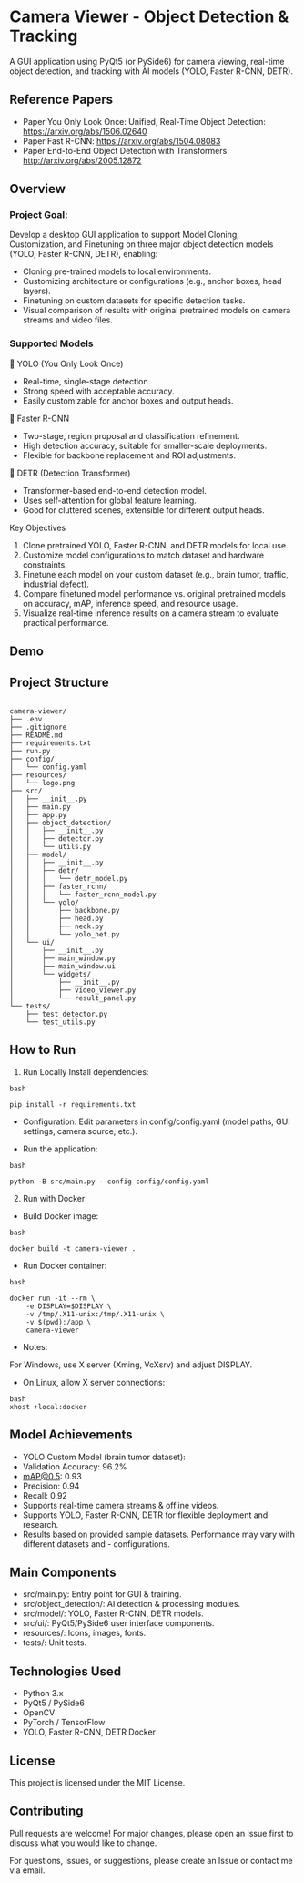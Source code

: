 # Camera Viewer - Object Detection & Tracking
A GUI application using PyQt5 (or PySide6) for camera viewing, real-time object detection, and tracking with AI models (YOLO, Faster R-CNN, DETR).


## Reference Papers
- Paper You Only Look Once: Unified, Real-Time Object Detection: https://arxiv.org/abs/1506.02640
- Paper Fast R-CNN: https://arxiv.org/abs/1504.08083
- Paper End-to-End Object Detection with Transformers: http://arxiv.org/abs/2005.12872

## Overview
### Project Goal:
Develop a desktop GUI application to support Model Cloning, Customization, and Finetuning on three major object detection models (YOLO, Faster R-CNN, DETR), enabling:

- Cloning pre-trained models to local environments.
- Customizing architecture or configurations (e.g., anchor boxes, head layers).
- Finetuning on custom datasets for specific detection tasks.
- Visual comparison of results with original pretrained models on camera streams and video files.

### Supported Models
🔹 YOLO (You Only Look Once)

- Real-time, single-stage detection.
- Strong speed with acceptable accuracy.
- Easily customizable for anchor boxes and output heads.

🔹 Faster R-CNN

- Two-stage, region proposal and classification refinement.
- High detection accuracy, suitable for smaller-scale deployments.
- Flexible for backbone replacement and ROI adjustments.

🔹 DETR (Detection Transformer)

- Transformer-based end-to-end detection model.
- Uses self-attention for global feature learning.
- Good for cluttered scenes, extensible for different output heads.

Key Objectives
1. Clone pretrained YOLO, Faster R-CNN, and DETR models for local use.
2. Customize model configurations to match dataset and hardware constraints.
3. Finetune each model on your custom dataset (e.g., brain tumor, traffic, industrial defect).
4. Compare finetuned model performance vs. original pretrained models on accuracy, mAP, inference speed, and resource usage.
5. Visualize real-time inference results on a camera stream to evaluate practical performance.



## Demo
<!-- Nếu có demo gif, đặt vào `resources/demo.gif`, nếu chưa có có thể bỏ hoặc thêm sau -->

## Project Structure

```

camera-viewer/
├── .env
├── .gitignore
├── README.md
├── requirements.txt
├── run.py
├── config/
│   └── config.yaml
├── resources/
│   └── logo.png
├── src/
│   ├── __init__.py
│   ├── main.py
│   ├── app.py
│   ├── object_detection/
│   │   ├── __init__.py
│   │   ├── detector.py
│   │   └── utils.py
│   ├── model/
│   │   ├── __init__.py
│   │   ├── detr/
│   │   │   └── detr_model.py
│   │   ├── faster_rcnn/
│   │   │   └── faster_rcnn_model.py
│   │   └── yolo/
│   │       ├── backbone.py
│   │       ├── head.py
│   │       ├── neck.py
│   │       └── yolo_net.py
│   └── ui/
│       ├── __init__.py
│       ├── main_window.py
│       ├── main_window.ui
│       └── widgets/
│           ├── __init__.py
│           ├── video_viewer.py
│           └── result_panel.py
└── tests/
    ├── test_detector.py
    └── test_utils.py
```

## How to Run
1.  Run Locally
Install dependencies:
```
bash

pip install -r requirements.txt
```

- Configuration: Edit parameters in config/config.yaml (model paths, GUI settings, camera source, etc.).

- Run the application:


```
bash

python -B src/main.py --config config/config.yaml
```

2. Run with Docker
- Build Docker image:
```
bash

docker build -t camera-viewer .
```

- Run Docker container:
```
bash

docker run -it --rm \
    -e DISPLAY=$DISPLAY \
    -v /tmp/.X11-unix:/tmp/.X11-unix \
    -v $(pwd):/app \
    camera-viewer
```


- Notes:

For Windows, use X server (Xming, VcXsrv) and adjust DISPLAY.

- On Linux, allow X server connections:
```
bash
xhost +local:docker
```

## Model Achievements
- YOLO Custom Model (brain tumor dataset):
- Validation Accuracy: 96.2%
- mAP@0.5: 0.93
- Precision: 0.94
- Recall: 0.92
- Supports real-time camera streams & offline videos.
- Supports YOLO, Faster R-CNN, DETR for flexible deployment and research.
- Results based on provided sample datasets. Performance may vary with different datasets and - configurations.

## Main Components
- src/main.py: Entry point for GUI & training.
- src/object_detection/: AI detection & processing modules.
- src/model/: YOLO, Faster R-CNN, DETR models.
- src/ui/: PyQt5/PySide6 user interface components.
- resources/: Icons, images, fonts.
- tests/: Unit tests.


## Technologies Used
- Python 3.x
- PyQt5 / PySide6
- OpenCV
- PyTorch / TensorFlow
- YOLO, Faster R-CNN, DETR
Docker

## License
This project is licensed under the MIT License.

## Contributing
Pull requests are welcome! For major changes, please open an issue first to discuss what you would like to change.

For questions, issues, or suggestions, please create an Issue or contact me via email.
